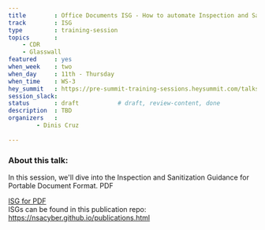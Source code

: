 ```yaml
---
title        : Office Documents ISG - How to automate Inspection and Sanitization Guidance testing
track        : ISG
type         : training-session
topics       :
    - CDR
    - Glasswall
featured     : yes
when_week    : two
when_day     : 11th - Thursday
when_time    : WS-3
hey_summit   : https://pre-summit-training-sessions.heysummit.com/talks/office-documents-isg-how-to-automate-inspection-and-sanitization-guidance-testing-5pm-bst/
session_slack:
status       : draft           # draft, review-content, done
description  : TBD
organizers   : 
        - Dinis Cruz
      
---
```


### About this talk:

In this session, we'll dive into the Inspection and Sanitization Guidance for Portable Document Format. PDF

[ISG for PDF](https://apps.nsa.gov/iaarchive/library/reports/pdf_inspection_and_sanitization_guidance_v1_0-20171206.cfm)  
ISGs can be found in this publication repo:
https://nsacyber.github.io/publications.html  

